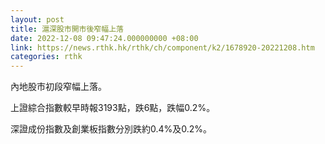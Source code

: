 ```yaml
---
layout: post
title: 滬深股市開市後窄幅上落
date: 2022-12-08 09:47:24.000000000 +08:00
link: https://news.rthk.hk/rthk/ch/component/k2/1678920-20221208.htm
categories: rthk
---
```


內地股市初段窄幅上落。

上證綜合指數較早時報3193點，跌6點，跌幅0.2%。

深證成份指數及創業板指數分別跌約0.4%及0.2%。
